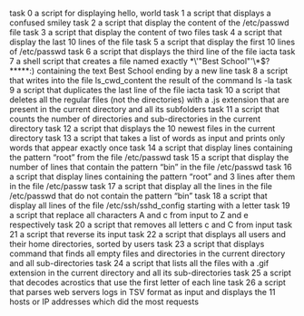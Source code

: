 task 0 a script for displaying hello, world
task 1 a script that displays a confused smiley
task 2 a script that display the content of the /etc/passwd file 
task 3 a script that display the content of two files
task 4 a script that display the last 10 lines of the file
task 5 a script that display the first 10 lines of /etc/passwd
task 6 a script that displays the third line of the file iacta
task 7 a shell script that creates a file named exactly \*\\'"Best School"\'\\*$\?\*\*\*\*\*:) containing the text Best School ending by a new line
task 8 a script that writes into the file ls_cwd_content the result of the command ls -la
task 9 a script that duplicates the last line of the file iacta
task 10 a script that deletes all the regular files (not the directories) with a .js extension that are present in the current directory and all its subfolders
task 11 a script that counts the number of directories and sub-directories in the current directory
task 12 a script that displays the 10 newest files in the current directory
task 13 a script that takes a list of words as input and prints only words that appear exactly once
task 14 a script that display lines containing the pattern “root” from the file /etc/passwd
task 15 a script that display the number of lines that contain the pattern “bin” in the file /etc/passwd
task 16 a script that display lines containing the pattern “root” and 3 lines after them in the file /etc/passw
task 17 a script that display all the lines in the file /etc/passwd that do not contain the pattern “bin”
task 18 a script that display all lines of the file /etc/ssh/sshd_config starting with a letter
task 19 a script that replace all characters A and c from input to Z and e respectively
task 20 a script that removes all letters c and C from input
task 21 a script that reverse its input
task 22 a script that displays all users and their home directories, sorted by users 
task 23 a script that displays command that finds all empty files and directories in the current directory and all sub-directories
task 24 a script that lists all the files with a .gif extension in the current directory and all its sub-directories
task 25 a script that decodes acrostics that use the first letter of each line
task 26 a script that parses web servers logs in TSV format as input and displays the 11 hosts or IP addresses which did the most requests
